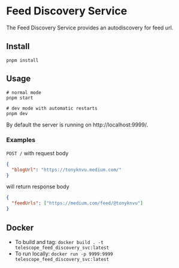 # Feed Discovery Service

The Feed Discovery Service provides an autodiscovery for feed url.

## Install

```
pnpm install
```

## Usage

```
# normal mode
pnpm start

# dev mode with automatic restarts
pnpm dev
```

By default the server is running on http://localhost:9999/.

### Examples

`POST /` with request body

```json
{
  "blogUrl": "https://tonyknvu.medium.com/"
}
```

will return response body

```json
{
  "feedUrls": ["https://medium.com/feed/@tonyknvu"]
}
```

## Docker

- To build and tag: `docker build . -t telescope_feed_discovery_svc:latest`
- To run locally: `docker run -p 9999:9999 telescope_feed_discovery_svc:latest`
